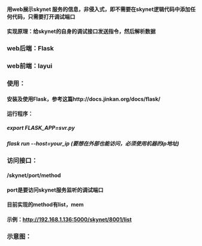 
#### 用web展示skynet 服务的信息，非侵入式，即不需要在skynet逻辑代码中添加任何代码，只需要打开调试端口
#### 实现原理：给skynet的自身的调试接口发送指令，然后解析数据



### web后端：Flask
### web前端：layui

### 使用：
#### 安装及使用Flask，参考这篇http://docs.jinkan.org/docs/flask/

#### 运行程序：
##### export FLASK_APP=svr.py
##### flask run --host=your_ip  (要想在外部也能访问，必须使用机器的ip地址)

### 访问接口：
#### /skynet/port/method
#### port是要访问skynet服务监听的调试端口
#### 目前实现的method有list，mem

#### 示例：http://192.168.1.136:5000/skynet/8001/list

### 示意图：




